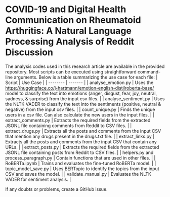# COVID-19 and Digital Health Communication on Rheumatoid Arthritis: A Natural Language Processing Analysis of Reddit Discussion

The analysis codes used in this research article are available in the provided repository. Most scripts can be executed using straightforward command-line arguments. Below is a table summarizing the use case for each file:
| Script    | Use Case |
| -------- | ------- |
| analyse_emotion.py | Uses the https://huggingface.co/j-hartmann/emotion-english-distilroberta-base/ model to classify the text into emotions (anger, disgust, fear, joy, neutral, sadness, & surprise) from the input csv files. |
| analyse_sentiment.py | Uses the NLTK VADER to classify the text into the sentiments (positive, neutral & negative) from the input csv files. |
| count_unique.py | Finds the unique users in a csv file. Can also calculate the new users in the input files. |
| extract_comments.py | Extracts the required fields from the extracted JSONL file containing comments from Reddit to CSV files. |
| extract_drugs.py | Extracts all the posts and comments from the input CSV that mention any drugs present in the drugs.txt file. |
| extract_links.py | Extracts all the posts and comments from the input CSV that contain any URLs. |
| extract_posts.py | Extracts the required fields from the extracted JSONL file containing posts from Reddit to CSV files. |
| helpers.py and process_paragraph.py | Contain functions that are used in other files. |
| RoBERTa.ipynb | Trains and evaluates the fine-tuned RoBERTa model. |
| topic_model_save.py | Uses BERTopic to identify the topics from the input CSV and saves the model. |
| validate_manual.py | Evaluates the NLTK VADER for sentiment analysis. |


If any doubts or problems, create a GitHub issue.
